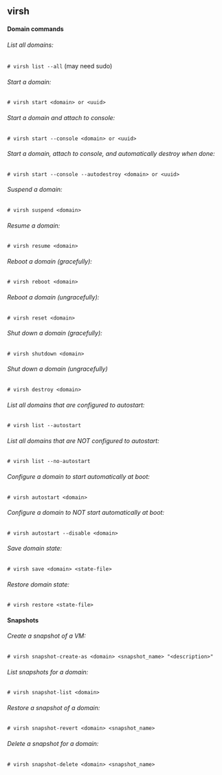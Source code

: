 ## virsh

#### Domain commands

###### List all domains:
  `# virsh list --all` (may need sudo)

###### Start a domain:
  `# virsh start <domain> or <uuid>`

###### Start a domain and attach to console:
  `# virsh start --console <domain> or <uuid>`

###### Start a domain, attach to console, and automatically destroy when done:
  `# virsh start --console --autodestroy <domain> or <uuid>`

###### Suspend a domain:
  `# virsh suspend <domain>`

###### Resume a domain:
  `# virsh resume <domain>`

###### Reboot a domain (gracefully):
  `# virsh reboot <domain>`

###### Reboot a domain (ungracefully):
  `# virsh reset <domain>`

###### Shut down a domain (gracefully):
  `# virsh shutdown <domain>`

###### Shut down a domain (ungracefully)
  `# virsh destroy <domain>`

###### List all domains that are configured to autostart:
  `# virsh list --autostart`

###### List all domains that are NOT configured to autostart:
  `# virsh list --no-autostart`

###### Configure a domain to start automatically at boot:
  `# virsh autostart <domain>`

###### Configure a domain to NOT start automatically at boot:
  `# virsh autostart --disable <domain>`

###### Save domain state:
  `# virsh save <domain> <state-file>`

###### Restore domain state:
  `# virsh restore <state-file>`

#### Snapshots
###### Create a snapshot of a VM:
  `# virsh snapshot-create-as <domain> <snapshot_name> "<description>"`

###### List snapshots for a domain:
  `# virsh snapshot-list <domain>`

###### Restore a snapshot of a domain:
  `# virsh snapshot-revert <domain> <snapshot_name>`

###### Delete a snapshot for a domain:
  `# virsh snapshot-delete <domain> <snapshot_name>`